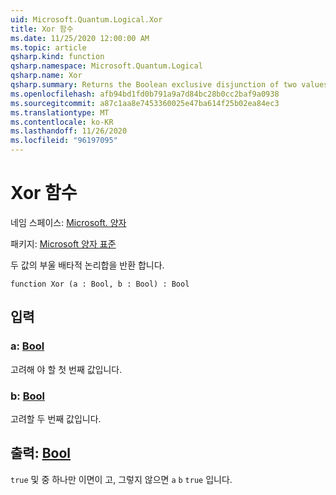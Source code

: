 ```yaml
---
uid: Microsoft.Quantum.Logical.Xor
title: Xor 함수
ms.date: 11/25/2020 12:00:00 AM
ms.topic: article
qsharp.kind: function
qsharp.namespace: Microsoft.Quantum.Logical
qsharp.name: Xor
qsharp.summary: Returns the Boolean exclusive disjunction of two values.
ms.openlocfilehash: afb94bd1fd0b791a9a7d84bc28b0cc2baf9a0938
ms.sourcegitcommit: a87c1aa8e7453360025e47ba614f25b02ea84ec3
ms.translationtype: MT
ms.contentlocale: ko-KR
ms.lasthandoff: 11/26/2020
ms.locfileid: "96197095"
---
```

# <a name="xor-function"></a>Xor 함수

네임 스페이스: [Microsoft. 양자](xref:Microsoft.Quantum.Logical)

패키지: [Microsoft 양자 표준](https://nuget.org/packages/Microsoft.Quantum.Standard)


두 값의 부울 배타적 논리합을 반환 합니다.

```qsharp
function Xor (a : Bool, b : Bool) : Bool
```


## <a name="input"></a>입력

### <a name="a--bool"></a>a: [Bool](xref:microsoft.quantum.lang-ref.bool)

고려해 야 할 첫 번째 값입니다.


### <a name="b--bool"></a>b: [Bool](xref:microsoft.quantum.lang-ref.bool)

고려할 두 번째 값입니다.



## <a name="output--bool"></a>출력: [Bool](xref:microsoft.quantum.lang-ref.bool)

`true` 및 중 하나만 이면이 고, 그렇지 않으면 `a` `b` `true` 입니다.